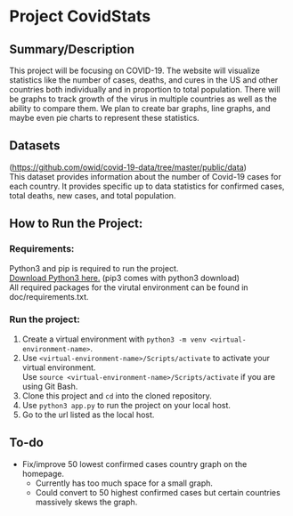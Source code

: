 # Project CovidStats

## Summary/Description
This project will be focusing on COVID-19. The website will visualize statistics like the number of cases, deaths, and cures in the US and other countries both individually and in proportion to total population. There will be graphs to track growth of the virus in multiple countries as well as the ability to compare them. We plan to create bar graphs, line graphs, and maybe even pie charts to represent these statistics.

## Datasets
(https://github.com/owid/covid-19-data/tree/master/public/data)  
This dataset provides information about the number of Covid-19 cases for each country. It provides specific up to data
statistics for confirmed cases, total deaths, new cases, and total population.

## How to Run the Project:  
### Requirements:
Python3 and pip is required to run the project.  
[Download Python3 here.](https://www.python.org/downloads/) (pip3 comes with python3 download)  
All required packages for the virutal environment can be found in doc/requirements.txt.

### Run the project:
1. Create a virtual environment with `python3 -m venv <virtual-environment-name>`.
2. Use `<virtual-environment-name>/Scripts/activate` to activate your virtual environment. <br> Use `source <virtual-environment-name>/Scripts/activate` if you are using Git Bash.
3. Clone this project and `cd` into the cloned repository.
4. Use `python3 app.py` to run the project on your local host.
5. Go to the url listed as the local host.  

## To-do
- Fix/improve 50 lowest confirmed cases country graph on the homepage.
  - Currently has too much space for a small graph.
  - Could convert to 50 highest confirmed cases but certain countries massively skews the graph.
